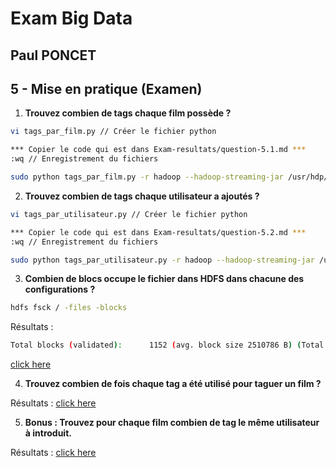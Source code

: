 # Exam Big Data
## Paul PONCET

## 5 - Mise en pratique (Examen)

1. **Trouvez combien de tags chaque film possède ?**

```bash
vi tags_par_film.py // Créer le fichier python

*** Copier le code qui est dans Exam-resultats/question-5.1.md ***
:wq // Enregistrement du fichiers

sudo python tags_par_film.py -r hadoop --hadoop-streaming-jar /usr/hdp/current/hadoop-mapreduce-client/hadoop-streaming.jar hdfs:///data/datasets/movies-2/tags.csv -o hdfs:///data/datasets/movies-2/tags_par_film
```


2. **Trouvez combien de tags chaque utilisateur a ajoutés ?**

```bash
vi tags_par_utilisateur.py // Créer le fichier python

*** Copier le code qui est dans Exam-resultats/question-5.2.md ***
:wq // Enregistrement du fichiers

sudo python tags_par_utilisateur.py -r hadoop --hadoop-streaming-jar /usr/hdp/current/hadoop-mapreduce-client/hadoop-streaming.jar hdfs:///data/datasets/movies-2/tags.csv -o hdfs:///data/datasets/movies-2/tags_par_utilisateur
```

3. **Combien de blocs occupe le fichier dans HDFS dans chacune des configurations ?**

```bash
hdfs fsck / -files -blocks
```

Résultats :
```bash
Total blocks (validated):      1152 (avg. block size 2510786 B) (Total open file blocks (not validated): 1)
```
<a href="resultats/question-5.3.md" >click here</a>

4. **Trouvez combien de fois chaque tag a été utilisé pour taguer un film ?**

Résultats :
<a href="resultats/question-5.4.md" >click here</a>

5. **Bonus : Trouvez pour chaque film combien de tag le même utilisateur à introduit.**

Résultats :
<a href="resultats/question-5.bonus.md" >click here</a>
